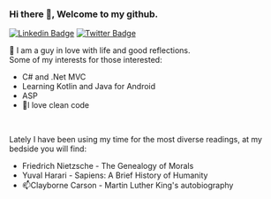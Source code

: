 ### Hi there 👋, Welcome to my github.

[![Linkedin Badge](https://img.shields.io/badge/-LinkedIn-blue?style=flat-square&logo=Linkedin&logoColor=white&link=https://www.linkedin.com/in/deividmoura/)](https://www.linkedin.com/in/deividmoura/)
[![Twitter Badge](https://img.shields.io/badge/-Twitter-1ca0f1?style=flat-square&labelColor=1ca0f1&logo=twitter&logoColor=white&link=https://twitter.com/deividmoura)](https://twitter.com/deividmoura)

💬 I am a guy in love with life and good reflections.<br>
Some of my interests for those interested:<br>
<ul>
  <li>C# and .Net MVC</li>
  <li>Learning Kotlin and Java for Android</li>
  <li>ASP</li>
  <li>🤔I love clean code</li>
</ul><br>

Lately I have been using my time for the most diverse readings, at my bedside you will find:<br>
<ul>
  <li>Friedrich Nietzsche - The Genealogy of Morals</li>
  <li>Yuval Harari - Sapiens: A Brief History of Humanity</li>
  <li>📫Clayborne Carson - Martin Luther King's autobiography</li>
</ul>
<!--
**dmourans/dmourans** is a ✨ _special_ ✨ repository because its `README.md` (this file) appears on your GitHub profile.

Here are some ideas to get you started:

- 🔭 I’m currently working on ...
- 🌱 I’m currently learning ...
- 👯 I’m looking to collaborate on ...
- 🤔 I’m looking for help with ...
- 💬 Ask me about ...
- 📫 How to reach me: ...
- 😄 Pronouns: ...
- ⚡ Fun fact: ...
-->

